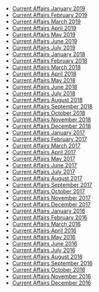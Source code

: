 ## 
### 
* [Current Affairs January 2019](/current_affairs_january_2019/index.htm) <!--https://www.tutorialspoint.com/current_affairs_january_2019/images/current-affairs-january-2019-mini-logo.jpg--> 
* [Current Affairs February 2019](/current_affairs_february_2019/index.htm) <!--https://www.tutorialspoint.com/current_affairs_february_2019/images/current-affairs-february-2019-mini-logo.jpg--> 
* [Current Affairs March 2019](/current_affairs_march_2019/index.htm) <!--https://www.tutorialspoint.com/current_affairs_march_2019/images/current-affairs-march-2019-mini-logo.jpg--> 
* [Current Affairs April 2019](/current_affairs_april_2019/index.htm) <!--https://www.tutorialspoint.com/current_affairs_april_2019/images/current-affairs-april-2019-mini-logo.jpg--> 
* [Current Affairs May 2019](/current_affairs_may_2019/index.htm) <!--https://www.tutorialspoint.com/current_affairs_may_2019/images/current-affairs-may-2019-mini-logo.jpg--> 
* [Current Affairs June 2019](/current_affairs_june_2019/index.htm) <!--https://www.tutorialspoint.com/current_affairs_june_2019/images/current-affairs-june-2019-mini-logo.jpg--> 
* [Current Affairs July 2019](/current_affairs_july_2019/index.htm) <!--https://www.tutorialspoint.com/current_affairs_july_2019/images/current-affairs-july-2019-mini-logo.jpg--> 
* [Current Affairs January 2018](/current_affairs_january_2018/index.htm) <!--https://www.tutorialspoint.com/current_affairs_january_2018/images/current-affairs-january-2018-mini-logo.jpg--> 
* [Current Affairs February 2018](/current_affairs_february_2018/index.htm) <!--https://www.tutorialspoint.com/current_affairs_february_2018/images/current-affairs-february-2018-mini-logo.jpg--> 
* [Current Affairs March 2018](/current_affairs_march_2018/index.htm) <!--https://www.tutorialspoint.com/current_affairs_march_2018/images/current-affairs-march-2018-mini-logo.jpg--> 
* [Current Affairs April 2018](/current_affairs_april_2018/index.htm) <!--https://www.tutorialspoint.com/current_affairs_april_2018/images/current-affairs-april-2018-mini-logo.jpg--> 
* [Current Affairs May 2018](/current_affairs_may_2018/index.htm) <!--https://www.tutorialspoint.com/current_affairs_may_2018/images/current-affairs-may-2018-mini-logo.jpg--> 
* [Current Affairs June 2018](/current_affairs_june_2018/index.htm) <!--https://www.tutorialspoint.com/current_affairs_june_2018/images/current-affairs-june-2018-mini-logo.jpg--> 
* [Current Affairs July 2018](/current_affairs_july_2018/index.htm) <!--https://www.tutorialspoint.com/current_affairs_july_2018/images/current-affairs-july-2018-mini-logo.jpg--> 
* [Current Affairs August 2018](/current_affairs_august_2018/index.htm) <!--https://www.tutorialspoint.com/current_affairs_august_2018/images/current-affairs-august-2018-mini-logo.jpg--> 
* [Current Affairs September 2018](/current_affairs_september_2018/index.htm) <!--https://www.tutorialspoint.com/current_affairs_september_2018/images/current-affairs-september-2018-mini-logo.jpg--> 
* [Current Affairs October 2018](/current_affairs_october_2018/index.htm) <!--https://www.tutorialspoint.com/current_affairs_october_2018/images/current-affairs-october-2018-mini-logo.jpg--> 
* [Current Affairs November 2018](/current_affairs_november_2018/index.htm) <!--https://www.tutorialspoint.com/current_affairs_november_2018/images/current-affairs-november-2018-mini-logo.jpg--> 
* [Current Affairs December 2018](/current_affairs_december_2018/index.htm) <!--https://www.tutorialspoint.com/current_affairs_december_2018/images/current-affairs-december-2018-mini-logo.jpg--> 
* [Current Affairs January 2017](/current_affairs_january_2017/index.htm) <!--https://www.tutorialspoint.com/current_affairs_january_2017/images/current-affairs-january-2017-mini-logo.jpg--> 
* [Current Affairs February 2017](/current_affairs_february_2017/index.htm) <!--https://www.tutorialspoint.com/current_affairs_february_2017/images/current-affairs-february-2017-mini-logo.jpg--> 
* [Current Affairs March 2017](/current_affairs_march_2017/index.htm) <!--https://www.tutorialspoint.com/current_affairs_march_2017/images/current-affairs-march-2017-mini-logo.jpg--> 
* [Current Affairs April 2017](/current_affairs_april_2017/index.htm) <!--https://www.tutorialspoint.com/current_affairs_april_2017/images/current-affairs-april-2017-mini-logo.jpg--> 
* [Current Affairs May 2017](/current_affairs_may_2017/index.htm) <!--https://www.tutorialspoint.com/current_affairs_may_2017/images/current-affairs-may-2017-mini-logo.jpg--> 
* [Current Affairs June 2017](/current_affairs_june_2017/index.htm) <!--https://www.tutorialspoint.com/current_affairs_june_2017/images/current-affairs-june-2017-mini-logo.jpg--> 
* [Current Affairs July 2017](/current_affairs_july_2017/index.htm) <!--https://www.tutorialspoint.com/current_affairs_july_2017/images/current-affairs-july-2017-mini-logo.jpg--> 
* [Current Affairs August 2017](/current_affairs_august_2017/index.htm) <!--https://www.tutorialspoint.com/current_affairs_august_2017/images/current-affairs-august-2017-mini-logo.jpg--> 
* [Current Affairs September 2017](/current_affairs_september_2017/index.htm) <!--https://www.tutorialspoint.com/current_affairs_september_2017/images/current-affairs-september-2017-mini-logo.jpg--> 
* [Current Affairs October 2017](/current_affairs_october_2017/index.htm) <!--https://www.tutorialspoint.com/current_affairs_october_2017/images/current-affairs-october-2017-mini-logo.jpg--> 
* [Current Affairs November 2017](/current_affairs_november_2017/index.htm) <!--https://www.tutorialspoint.com/current_affairs_november_2017/images/current-affairs-november-2017-mini-logo.jpg--> 
* [Current Affairs December 2017](/current_affairs_december_2017/index.htm) <!--https://www.tutorialspoint.com/current_affairs_december_2017/images/current-affairs-december-2017-mini-logo.jpg--> 
* [Current Affairs January 2016](/current_affairs_january_2016/index.htm) <!--https://www.tutorialspoint.com/current_affairs_january_2016/images/current-affairs-january-2016-mini-logo.jpg--> 
* [Current Affairs February 2016](/current_affairs_february_2016/index.htm) <!--https://www.tutorialspoint.com/current_affairs_february_2016/images/current-affairs-february-2016-mini-logo.jpg--> 
* [Current Affairs March 2016](/current_affairs_march_2016/index.htm) <!--https://www.tutorialspoint.com/current_affairs_march_2016/images/current-affairs-march-2016-mini-logo.jpg--> 
* [Current Affairs April 2016](/current_affairs_april_2016/index.htm) <!--https://www.tutorialspoint.com/current_affairs_april_2016/images/current-affairs-april-2016-mini-logo.jpg--> 
* [Current Affairs May 2016](/current_affairs_may_2016/index.htm) <!--https://www.tutorialspoint.com/current_affairs_may_2016/images/current-affairs-may-2016-mini-logo.jpg--> 
* [Current Affairs June 2016](/current_affairs_june_2016/index.htm) <!--https://www.tutorialspoint.com/current_affairs_june_2016/images/current-affairs-june-2016-mini-logo.jpg--> 
* [Current Affairs July 2016](/current_affairs_july_2016/index.htm) <!--https://www.tutorialspoint.com/current_affairs_july_2016/images/current-affairs-july-2016-mini-logo.jpg--> 
* [Current Affairs August 2016](/current_affairs_august_2016/index.htm) <!--https://www.tutorialspoint.com/current_affairs_august_2016/images/current-affairs-august-2016-mini-logo.jpg--> 
* [Current Affairs September 2016](/current_affairs_september_2016/index.htm) <!--https://www.tutorialspoint.com/current_affairs_september_2016/images/current-affairs-september-2016-mini-logo.jpg--> 
* [Current Affairs October 2016](/current_affairs_october_2016/index.htm) <!--https://www.tutorialspoint.com/current_affairs_october_2016/images/current-affairs-october-2016-mini-logo.jpg--> 
* [Current Affairs November 2016](/current_affairs_november_2016/index.htm) <!--https://www.tutorialspoint.com/current_affairs_november_2016/images/current-affairs-november-2016-mini-logo.jpg--> 
* [Current Affairs December 2016](/current_affairs_december_2016/index.htm) <!--https://www.tutorialspoint.com/current_affairs_december_2016/images/current-affairs-december-2016-mini-logo.jpg--> 
